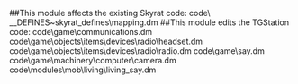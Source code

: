 ##This module affects the existing Skyrat code:
code\ __DEFINES\~skyrat_defines\mapping.dm
##This module edits the TGStation code:
code\game\communications.dm
code\game\objects\items\devices\radio\headset.dm
code\game\objects\items\devices\radio\radio.dm
code\game\say.dm
code\game\machinery\computer\camera.dm
code\modules\mob\living\living_say.dm
